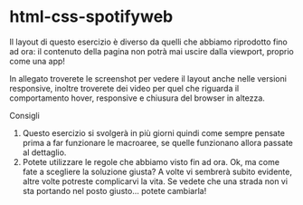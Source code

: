 # html-css-spotifyweb

Il layout di questo esercizio è diverso da quelli che abbiamo riprodotto fino ad ora: il contenuto della pagina non potrà mai uscire dalla viewport, proprio come una app!

In allegato troverete le screenshot per vedere il layout anche nelle versioni responsive, inoltre troverete dei video per quel che riguarda il comportamento hover, responsive e chiusura del browser in altezza.

Consigli

1. Questo esercizio si svolgerà in più giorni quindi come sempre pensate prima a far funzionare le macroaree, se quelle funzionano allora passate al dettaglio.
2. Potete utilizzare le regole che abbiamo visto fin ad ora. Ok, ma come fate a scegliere la soluzione giusta? A volte vi sembrerà subito evidente, altre volte potreste complicarvi la vita. Se vedete che una strada non vi sta portando nel posto giusto... potete cambiarla!
